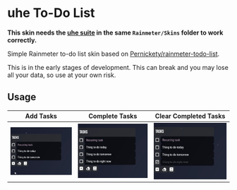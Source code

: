 # uhe To-Do List

**This skin needs the [uhe suite](https://github.com/uhe-org/uhe) in the same `Rainmeter/Skins` folder to work correctly.**

Simple Rainmeter to-do list skin based on [Pernickety/rainmeter-todo-list](https://github.com/Pernickety/rainmeter-todo-list).

This is in the early stages of development. This can break and you may lose all your data, so use at your own risk.

## Usage

| Add Tasks | Complete Tasks | Clear Completed Tasks |
| --- | --- | --- |
|![Add Tasks](assets/addtasks.gif) | ![Complete Tasks](assets/completetasks.gif) | ![Clear Completed Tasks](assets/clearcompletetasks.gif) |
